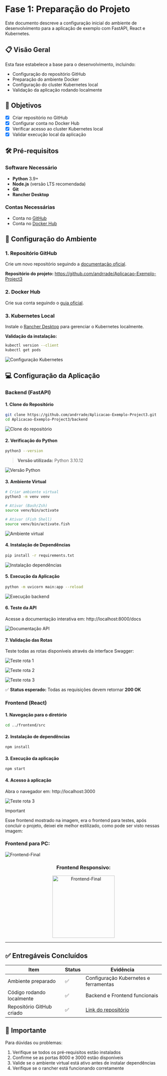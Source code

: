 # Fase 1: Preparação do Projeto

Este documento descreve a configuração inicial do ambiente de desenvolvimento para a aplicação de exemplo com FastAPI, React e Kubernetes.

## 📋 Visão Geral

Esta fase estabelece a base para o desenvolvimento, incluindo:
- Configuração do repositório GitHub
- Preparação do ambiente Docker
- Configuração do cluster Kubernetes local
- Validação da aplicação rodando localmente

## 🎯 Objetivos

- [x] Criar repositório no GitHub
- [x] Configurar conta no Docker Hub
- [x] Verificar acesso ao cluster Kubernetes local
- [x] Validar execução local da aplicação

## 🛠️ Pré-requisitos

### Software Necessário
- **Python** 3.9+ 
- **Node.js** (versão LTS recomendada)
- **Git**
- **Rancher Desktop**

### Contas Necessárias
- Conta no [GitHub](https://github.com)
- Conta no [Docker Hub](https://hub.docker.com)

## 🚀 Configuração do Ambiente

### 1. Repositório GitHub

Crie um novo repositório seguindo a [documentação oficial](https://docs.github.com/pt/repositories/creating-and-managing-repositories/creating-a-new-repository).

**Repositório do projeto:** https://github.com/andrrade/Aplicacao-Exemplo-Project3

### 2. Docker Hub

Crie sua conta seguindo o [guia oficial](https://docs.docker.com/accounts/create-account/).

### 3. Kubernetes Local

Instale o [Rancher Desktop](https://docs.rancherdesktop.io/getting-started/installation/) para gerenciar o Kubernetes localmente.

**Validação da instalação:**
```bash
kubectl version --client
kubectl get pods
```

![Configuração Kubernetes](../../assets/fase01/img01.png)

## 💻 Configuração da Aplicação

### Backend (FastAPI)

#### 1. Clone do Repositório
```bash
git clone https://github.com/andrrade/Aplicacao-Exemplo-Project3.git
cd Aplicacao-Exemplo-Project3/backend
```

![Clone do repositório](../../assets/fase01/img02.png)

#### 2. Verificação do Python
```bash
python3 --version
```

> **Versão utilizada:** Python 3.10.12

![Versão Python](../../assets/fase01/img03.png)

#### 3. Ambiente Virtual
```bash
# Criar ambiente virtual
python3 -m venv venv

# Ativar (Bash/Zsh)
source venv/bin/activate

# Ativar (Fish Shell)
source venv/bin/activate.fish
```

![Ambiente virtual](../../assets/fase01/img04.png)

#### 4. Instalação de Dependências
```bash
pip install -r requirements.txt
```

![Instalação dependências](../../assets/fase01/img05.png)

#### 5. Execução da Aplicação
```bash
python -m uvicorn main:app --reload
```

![Execução backend](../../assets/fase01/img06.png)

#### 6. Teste da API
Acesse a documentação interativa em: http://localhost:8000/docs

![Documentação API](../../assets/fase01/img07.png)

#### 7. Validação das Rotas

Teste todas as rotas disponíveis através da interface Swagger:

![Teste rota 1](../../assets/fase01/img08.png)

![Teste rota 2](../../assets/fase01/img10.png)

![Teste rota 3](../../assets/fase01/img11.png)

✅ **Status esperado:** Todas as requisições devem retornar **200 OK**

### Frontend (React)

#### 1. Navegação para o diretório
```bash
cd ../frontend/src
```

#### 2. Instalação de dependências
```bash
npm install
```

#### 3. Execução da aplicação
```bash
npm start
```

#### 4. Acesso à aplicação

Abra o navegador em: http://localhost:3000

![Teste rota 3](../../assets/fase01/img12.png)

> [!IMPORTANT]
> Esse frontend mostrado na imagem, era o frontend para testes, após concluir o projeto, deixei ele melhor estilizado, como pode ser visto nessas imagem:

### Frontend para PC:

![Frontend-Final](../../assets/frontend-final.png)

<div align="center">
  <h3>Frontend Responsivo:</h3>
  <img src="../../assets/frontend-responsivo.png" alt="Frontend-Final" width="200">
</div>

---

## ✅ Entregáveis Concluídos

| Item | Status | Evidência |
|------|--------|-----------|
| Ambiente preparado | ✅ | Configuração Kubernetes e ferramentas |
| Código rodando localmente | ✅ | Backend e Frontend funcionais |
| Repositório GitHub criado | ✅ | [Link do repositório](https://github.com/andrrade/Aplicacao-Exemplo-Project3) |

## 📌 Importante

Para dúvidas ou problemas:
1. Verifique se todos os pré-requisitos estão instalados
2. Confirme se as portas 8000 e 3000 estão disponíveis
3. Valide se o ambiente virtual está ativo antes de instalar dependências
4. Verifique se o rancher está funcionando corretamente
